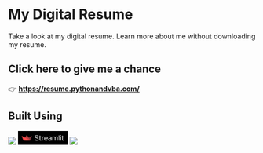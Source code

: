 # My Digital Resume
Take a look at my digital resume. Learn more about me without downloading my resume.

## Click here to give me a chance
👉 **https://resume.pythonandvba.com/**

## Built Using
<!-- 
PYTHON
--->
<img src="https://img.shields.io/badge/python-3670A0?style=for-the-badge&logo=python&logoColor=ffdd54">
<!-- 
Streamlit
--->
<img src="./streamlit.png" height=28>
<!-- 
CSS3
--->
<img src="https://img.shields.io/badge/css3-%231572B6.svg?style=for-the-badge&logo=css3&logoColor=white">
